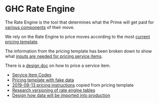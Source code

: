 # GHC Rate Engine

The Rate Engine is the tool that determines what the Prime will get paid for [various components](https://docs.google.com/document/d/1U6a8-zc67eo1g888wM9LzFebQ8SBjGY7hTYYzbMyPPg/edit#heading=h.kl6kxd8pauo6) of their move.

We rely on the Rate Engine to price moves according to the most [current pricing template](https://docs.google.com/spreadsheets/d/1j2kMIykyUQf8Dy8NF_L4PpU9iscQCbenmqF3T5-Dy6k/edit#gid=1448507886).

The information from the pricing template has been broken down to show what [inputs are needed for pricing service items](https://docs.google.com/spreadsheets/d/1NRbxHmvaWV6aXQrxQ2LJhkc5tClAl3Eb1-MRxZ123Tw/edit#gid=0).

There is a [design doc](https://docs.google.com/document/d/1KBQWC1bSUC6S69w-1fcdDpPId4tEiTZDQZfTTBNieVU/edit#heading=h.f6ntcg9hwkij) on how to price a service item.

* [Service Item Codes](https://docs.google.com/spreadsheets/d/1c8v94Axdd_0C9Vhg6FbQr5B0a01-rwmcBlyoPZARIm8/edit#gid=0)
* [Pricing template with fake data](https://docs.google.com/spreadsheets/d/1M1IdJfttPlasa_8NDJMsNIYNXksKMaR0bJsSkn7HpaA/edit#gid=1667287539)
* [2019-09-13 pricing instructions](https://docs.google.com/document/d/1m0dvq65BLR4066fN-wgVeS4M-1ay5Gqzixnvq1QqOVg/edit) copied from pricing template
* [Research versioning of rate engine tables](https://docs.google.com/document/d/131RhttR_SqIxP9RkoMdWWX5Jn3_aEY0FXuozoURmr40/edit)
* [Design how data will be imported into production](https://docs.google.com/document/d/1QVwY5uobUpz87WEeAXSnIXG0NE1o4YnFW0Lf7PnMqO0/edit#heading=h.8wmuqkn9o6rd)
